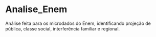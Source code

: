 # Analise_Enem

Análise feita para os microdados do Enem, identificando projeção de pública, classe social, interferência familiar e regional.

